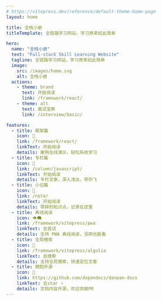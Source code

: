 ```yaml
---
# https://vitepress.dev/reference/default-theme-home-page
layout: home

title: 全栈小册
titleTemplate: 全链路学习网站，学习原来如此简单

hero:
  name: "全栈小册"
  text: "Full-stack Skill Learning Website"
  tagline: 全链路学习网站，学习原来如此简单
  image:
    src: /images/home.svg
    alt: 全栈小册
  actions:
    - theme: brand
      text: 开始阅读
      link: /framework/react/
    - theme: alt
      text: 面试宝典
      link: /interview/basic/

features:
  - title: 框架篇
    icon: 🦀
    link: /framework/react/
    linkText: 开始阅读
    details: 案例在线演示，轻松系统学习
  - title: 专栏篇
    icon: 🦐
    link: /column/javascript/
    linkText: 开始阅读
    details: 专栏文章，深入浅出，带你飞
  - title: 小记篇
    icon: 🐙
    link: /note/
    linkText: 开始阅读
    details: 零碎的知识点，记录在这里
  - title: 离线阅读
    icon: 👁️‍🗨️
    link: /framework/vitepress/pwa
    linkText: 去尝试
    details: 支持 PWA 离线阅读，没网也能看
  - title: 全局搜索
    icon: 🔎
    link: /framework/vitepress/algolia
    linkText: 去搜索
    details: 支持全局搜索，快速定位文章
  - title: 拥抱开源
    icon: 🚩
    link: https://github.com/dapandocs/danpan-docs
    linkText: 去star ⭐
    details: 文档内容开源，欢迎贡献PR
---
```


<DataPanel />

